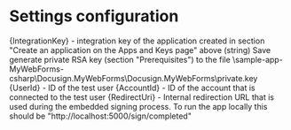 # Settings configuration

{IntegrationKey} - integration key of the application created in section "Create an application on the Apps and Keys page" above (string)
Save generate private RSA key (section "Prerequisites") to the file \sample-app-MyWebForms-csharp\Docusign.MyWebForms\Docusign.MyWebForms\private.key
{UserId} - ID of the test user
{AccountId} - ID of the account that is connected to the test user
{RedirectUri} - Internal redirection URL that is used during the embedded signing process. To run the app locally this should be "http://localhost:5000/sign/completed"

